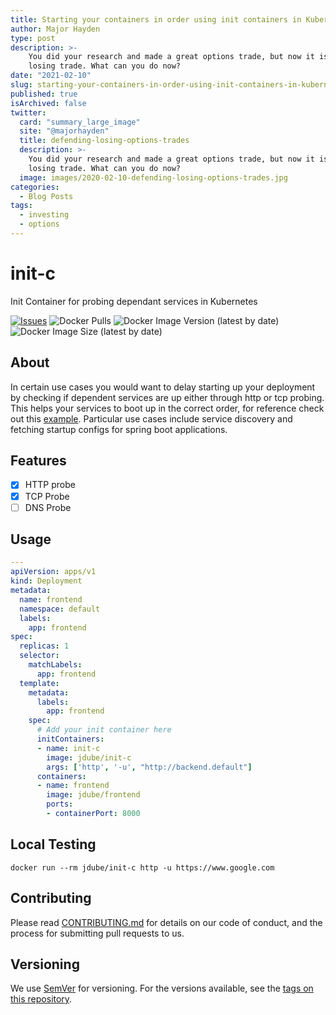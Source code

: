 ```yaml
---
title: Starting your containers in order using init containers in Kubernetes
author: Major Hayden
type: post
description: >-
    You did your research and made a great options trade, but now it is a
    losing trade. What can you do now?
date: "2021-02-10"
slug: starting-your-containers-in-order-using-init-containers-in-kubernetes
published: true
isArchived: false
twitter:
  card: "summary_large_image"
  site: "@majorhayden"
  title: defending-losing-options-trades
  description: >-
    You did your research and made a great options trade, but now it is a
    losing trade. What can you do now?
  image: images/2020-02-10-defending-losing-options-trades.jpg
categories:
  - Blog Posts
tags:
  - investing
  - options
---
```


# init-c

Init Container for probing dependant services in Kubernetes

[![Issues](https://img.shields.io/github/issues/jamesdube/init-c)](https://img.shields.io/github/issues/jamesdube/init-c) ![Docker Pulls](https://img.shields.io/docker/pulls/jdube/init-c) ![Docker Image Version (latest by date)](https://img.shields.io/docker/v/jdube/init-c) ![Docker Image Size (latest by date)](https://img.shields.io/docker/image-size/jdube/init-c)


## About

In certain use cases you would want to delay starting up your deployment by checking if
dependent services are up either through http or tcp probing. This helps your services to boot 
up in the correct order, for reference check out this [example](#). Particular use cases
include service discovery and fetching startup configs for spring boot applications.

## Features

 - [x] HTTP probe
 - [x] TCP Probe
 - [ ] DNS Probe
    
## Usage

```yaml
---
apiVersion: apps/v1
kind: Deployment
metadata:
  name: frontend
  namespace: default
  labels:
    app: frontend
spec:
  replicas: 1
  selector:
    matchLabels:
      app: frontend
  template:
    metadata:
      labels:
        app: frontend
    spec:
      # Add your init container here            
      initContainers:
      - name: init-c
        image: jdube/init-c
        args: ['http', '-u', "http://backend.default"]
      containers:
      - name: frontend
        image: jdube/frontend
        ports:
        - containerPort: 8000
```

## Local Testing

```shell script
docker run --rm jdube/init-c http -u https://www.google.com
```

## Contributing

Please read [CONTRIBUTING.md](https://gist.github.com/PurpleBooth/b24679402957c63ec426) for details on our code of conduct, and the process for submitting pull requests to us.

## Versioning

We use [SemVer](http://semver.org/) for versioning. For the versions available, see the [tags on this repository](https://github.com/your/project/tags).